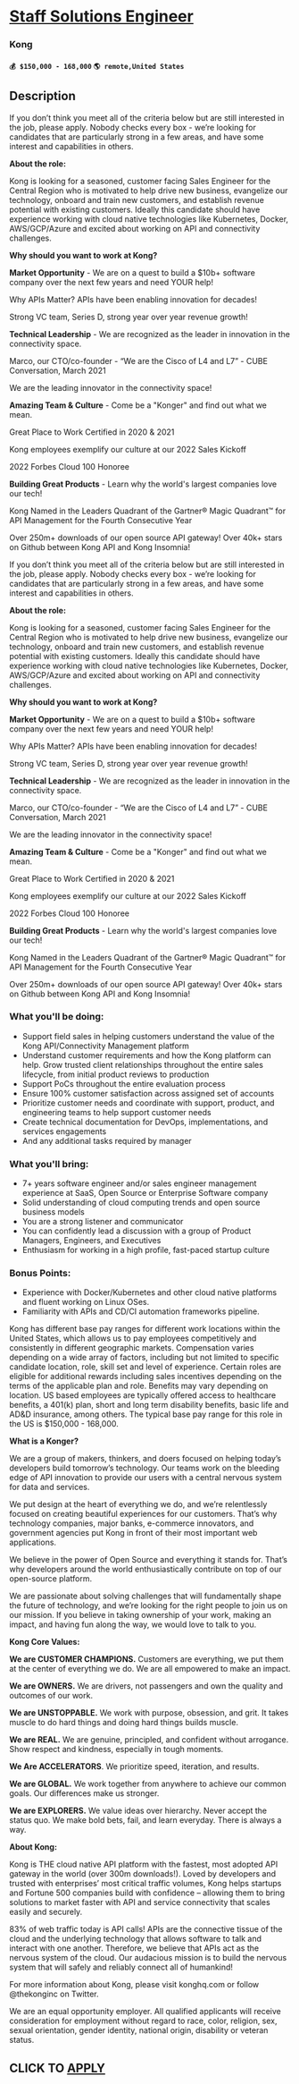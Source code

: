 # [Staff Solutions Engineer](https://www.remotewlb.com/apply/staff-solutions-engineer-113808)  
### Kong  
#### `💰 $150,000 - 168,000` `🌎 remote,United States`  

## Description

If you don’t think you meet all of the criteria below but are still interested in the job, please apply. Nobody checks every box - we’re looking for candidates that are particularly strong in a few areas, and have some interest and capabilities in others.

  

 **About the role:**

Kong is looking for a seasoned, customer facing Sales Engineer for the Central Region who is motivated to help drive new business, evangelize our technology, onboard and train new customers, and establish revenue potential with existing customers. Ideally this candidate should have experience working with cloud native technologies like Kubernetes, Docker, AWS/GCP/Azure and excited about working on API and connectivity challenges.

  

**Why should you want to work at Kong?**

  

 **Market Opportunity** \- We are on a quest to build a $10b+ software company over the next few years and need YOUR help!

Why APIs Matter? APIs have been enabling innovation for decades!

Strong VC team, Series D, strong year over year revenue growth!

  

 **Technical Leadership** \- We are recognized as the leader in innovation in the connectivity space.

Marco, our CTO/co-founder - “We are the Cisco of L4 and L7” - CUBE Conversation, March 2021

We are the leading innovator in the connectivity space!

  

 **Amazing Team & Culture** \- Come be a "Konger" and find out what we mean.

Great Place to Work Certified in 2020 & 2021

Kong employees exemplify our culture at our 2022 Sales Kickoff

2022 Forbes Cloud 100 Honoree

  

 **Building Great Products** \- Learn why the world's largest companies love our tech!

Kong Named in the Leaders Quadrant of the Gartner® Magic Quadrant™ for API Management for the Fourth Consecutive Year

Over 250m+ downloads of our open source API gateway! Over 40k+ stars on Github between Kong API and Kong Insomnia!

  

If you don’t think you meet all of the criteria below but are still interested in the job, please apply. Nobody checks every box - we’re looking for candidates that are particularly strong in a few areas, and have some interest and capabilities in others.

  

 **About the role:**

Kong is looking for a seasoned, customer facing Sales Engineer for the Central Region who is motivated to help drive new business, evangelize our technology, onboard and train new customers, and establish revenue potential with existing customers. Ideally this candidate should have experience working with cloud native technologies like Kubernetes, Docker, AWS/GCP/Azure and excited about working on API and connectivity challenges.

  

**Why should you want to work at Kong?**

  

 **Market Opportunity** \- We are on a quest to build a $10b+ software company over the next few years and need YOUR help!

Why APIs Matter? APIs have been enabling innovation for decades!

Strong VC team, Series D, strong year over year revenue growth!

  

 **Technical Leadership** \- We are recognized as the leader in innovation in the connectivity space.

Marco, our CTO/co-founder - “We are the Cisco of L4 and L7” - CUBE Conversation, March 2021

We are the leading innovator in the connectivity space!

  

 **Amazing Team & Culture** \- Come be a "Konger" and find out what we mean.

Great Place to Work Certified in 2020 & 2021

Kong employees exemplify our culture at our 2022 Sales Kickoff

2022 Forbes Cloud 100 Honoree

  

 **Building Great Products** \- Learn why the world's largest companies love our tech!

Kong Named in the Leaders Quadrant of the Gartner® Magic Quadrant™ for API Management for the Fourth Consecutive Year

Over 250m+ downloads of our open source API gateway! Over 40k+ stars on Github between Kong API and Kong Insomnia!

  

### What you'll be doing:

* Support field sales in helping customers understand the value of the Kong API/Connectivity Management platform
* Understand customer requirements and how the Kong platform can help. Grow trusted client relationships throughout the entire sales lifecycle, from initial product reviews to production
* Support PoCs throughout the entire evaluation process
* Ensure 100% customer satisfaction across assigned set of accounts
* Prioritize customer needs and coordinate with support, product, and engineering teams to help support customer needs
* Create technical documentation for DevOps, implementations, and services engagements
* And any additional tasks required by manager

  

### What you'll bring:

* 7+ years software engineer and/or sales engineer management experience at SaaS, Open Source or Enterprise Software company
* Solid understanding of cloud computing trends and open source business models
* You are a strong listener and communicator
* You can confidently lead a discussion with a group of Product Managers, Engineers, and Executives
* Enthusiasm for working in a high profile, fast-paced startup culture

  

### Bonus Points:

* Experience with Docker/Kubernetes and other cloud native platforms and fluent working on Linux OSes.
* Familiarity with APIs and CD/CI automation frameworks pipeline.

  

Kong has different base pay ranges for different work locations within the United States, which allows us to pay employees competitively and consistently in different geographic markets. Compensation varies depending on a wide array of factors, including but not limited to specific candidate location, role, skill set and level of experience. Certain roles are eligible for additional rewards including sales incentives depending on the terms of the applicable plan and role. Benefits may vary depending on location. US based employees are typically offered access to healthcare benefits, a 401(k) plan, short and long term disability benefits, basic life and AD&D insurance, among others. The typical base pay range for this role in the US is $150,000 - 168,000.

  

 **What is a Konger?**

  

We are a group of makers, thinkers, and doers focused on helping today’s developers build tomorrow’s technology. Our teams work on the bleeding edge of API innovation to provide our users with a central nervous system for data and services.

  

We put design at the heart of everything we do, and we’re relentlessly focused on creating beautiful experiences for our customers. That’s why technology companies, major banks, e-commerce innovators, and government agencies put Kong in front of their most important web applications.

  

We believe in the power of Open Source and everything it stands for. That’s why developers around the world enthusiastically contribute on top of our open-source platform.

  

We are passionate about solving challenges that will fundamentally shape the future of technology, and we’re looking for the right people to join us on our mission. If you believe in taking ownership of your work, making an impact, and having fun along the way, we would love to talk to you.

  

 **Kong Core Values:**

  

**We are CUSTOMER CHAMPIONS.** Customers are everything, we put them at the center of everything we do. We are all empowered to make an impact.

  

 **We are OWNERS.** We are drivers, not passengers and own the quality and outcomes of our work.

  

 **We are UNSTOPPABLE.** We work with purpose, obsession, and grit. It takes muscle to do hard things and doing hard things builds muscle.

  

 **We are REAL.** We are genuine, principled, and confident without arrogance. Show respect and kindness, especially in tough moments.

  

 **We Are ACCELERATORS**. We prioritize speed, iteration, and results.

  

 **We are GLOBAL.** We work together from anywhere to achieve our common goals. Our differences make us stronger.

  

 **We are EXPLORERS.** We value ideas over hierarchy. Never accept the status quo. We make bold bets, fail, and learn everyday. There is always a way.

  

 **About Kong:**

  

Kong is THE cloud native API platform with the fastest, most adopted API gateway in the world (over 300m downloads!). Loved by developers and trusted with enterprises’ most critical traffic volumes, Kong helps startups and Fortune 500 companies build with confidence – allowing them to bring solutions to market faster with API and service connectivity that scales easily and securely.

  

83% of web traffic today is API calls! APIs are the connective tissue of the cloud and the underlying technology that allows software to talk and interact with one another. Therefore, we believe that APIs act as the nervous system of the cloud. Our audacious mission is to build the nervous system that will safely and reliably connect all of humankind!

  

For more information about Kong, please visit konghq.com or follow @thekonginc on Twitter.

  

We are an equal opportunity employer. All qualified applicants will receive consideration for employment without regard to race, color, religion, sex, sexual orientation, gender identity, national origin, disability or veteran status.

  
## CLICK TO [APPLY](https://www.remotewlb.com/apply/staff-solutions-engineer-113808)


